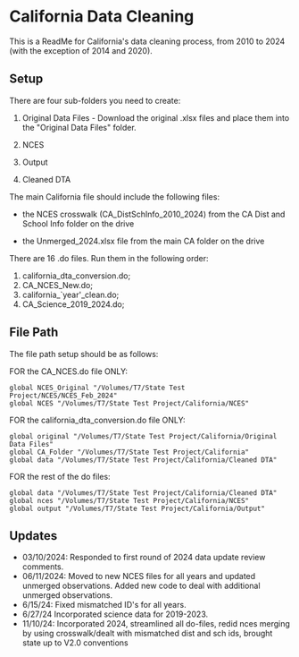 
# California Data Cleaning

This is a ReadMe for California's data cleaning process, from 2010 to 2024 (with the exception of 2014 and 2020).


## Setup

There are four sub-folders you need to create: 
1. Original Data Files
        - Download the original .xlsx files and place them into the "Original Data Files" folder. 
   
2. NCES

3. Output
4. Cleaned DTA

The main California file should include the following files:

 - the NCES crosswalk (CA_DistSchInfo_2010_2024) from the CA Dist and School Info folder on the drive
        
 - the Unmerged_2024.xlsx file from the main CA folder on the drive

There are 16 .do files. Run them in the following order:

1. california_dta_conversion.do;
2. CA_NCES_New.do;
3. california_`year'_clean.do;
4. CA_Science_2019_2024.do;

## File Path

The file path setup should be as follows: 

FOR the CA_NCES.do file ONLY: 

```
global NCES_Original "/Volumes/T7/State Test Project/NCES/NCES_Feb_2024"
global NCES "/Volumes/T7/State Test Project/California/NCES"
```

FOR the california_dta_conversion.do file ONLY: 
```
global original "/Volumes/T7/State Test Project/California/Original Data Files"
global CA_Folder "/Volumes/T7/State Test Project/California"
global data "/Volumes/T7/State Test Project/California/Cleaned DTA"
```

FOR the rest of the do files:

```
global data "/Volumes/T7/State Test Project/California/Cleaned DTA"
global nces "/Volumes/T7/State Test Project/California/NCES"
global output "/Volumes/T7/State Test Project/California/Output"
```
## Updates

- 03/10/2024: Responded to first round of 2024 data update review comments.
- 06/11/2024: Moved to new NCES files for all years and updated unmerged observations. Added new code to deal with additional unmerged observations.
- 6/15/24: Fixed mismatched ID's for all years.
- 6/27/24 Incorporated science data for 2019-2023.
- 11/10/24: Incorporated 2024, streamlined all do-files, redid nces merging by using crosswalk/dealt with mismatched dist and sch ids, brought state up to V2.0 conventions
